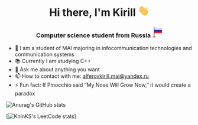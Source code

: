 <h1 align="center">Hi there, I'm Kirill <img src="https://github.com/AlferovKirill/AlferovKirill/blob/main/src/Hi.gif" height="30" width="30"/></h1>
<h3 align="center">Computer science student from Russia <img src="https://github.com/AlferovKirill/AlferovKirill/blob/main/src/Flag_v2.png" height="28" width="28"/></h3>

- 📌 I am a student of MAI majoring in infocommunication technologies and communication systems
- 📚 Currently I am studying C++
- 💬 Ask me about anything you want
- 📫 How to contact with me: alferovkirill.mai@yandex.ru
- ⚡ Fun fact: If Pinocchio said “My Nose Will Grow Now,” it would create a paradox

![Anurag's GitHub stats](https://github-readme-stats.vercel.app/api?username=alferovkirill&theme=default&hide=prs,issues,contribs&show_icons=true&hide_border=true&custom_title=My+Stats)

[![KnlnKS's LeetCode stats](https://leetcode-stats-six.vercel.app/api?username=alferovkirill)]
